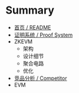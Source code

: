 # Summary

* [首页 / README](README.md)
* [证明系统 / Proof System](contents/proof-system.md)
* ZKEVM
    - 架构
    - 设计细节
    - 聚合电路
    - 优化
* [竞品分析 / Competitor](contents/competitor.md)
* EVM
